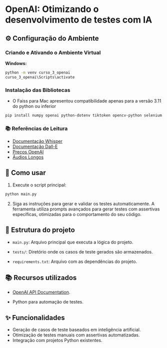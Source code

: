 # OpenAI: Otimizando o desenvolvimento de testes com IA

## ⚙️ Configuração do Ambiente

### Criando e Ativando o Ambiente Virtual

**Windows:**

```bash
python -m venv curso_3_openai
curso_3_openai\Scripts\activate
```

### Instalação das Bibliotecas

- O Faiss para Mac apresentou compatibilidade apenas para a versão 3.11 do python ou inferior

```bash
pip install numpy openai python-dotenv tiktoken opencv-python selenium faiss-cpu
```

### 📚 Referências de Leitura

- [Documentação Whisper](https://openai.com/research/whisper)
- [Documentação Dall-E](https://openai.com/research/dall-e)
- [Preços OpenAI](https://openai.com/pricing)
- [Áudios Longos](https://platform.openai.com/docs/guides/speech-to-text/prompting)

## 🚀 Como usar

1. Execute o script principal:

```bash
python main.py
```

2. Siga as instruções para gerar e validar os testes automaticamente. A ferramenta utiliza prompts avançados para gerar testes com assertivas específicas, otimizadas para o comportamento do seu código.

## 📂 Estrutura do projeto

- `main.py`: Arquivo principal que executa a lógica do projeto.

- `tests/`: Diretório onde os casos de teste gerados são armazenados.

- `requirements.txt`: Arquivo com as dependências do projeto.

## 📚 Recursos utilizados

- [OpenAI API Documentation](https://platform.openai.com/docs/overview).

- Python para automação de testes.

## ✨ Funcionalidades

- Geração de casos de teste baseados em inteligência artificial.
- Otimização de testes manuais com assertivas automatizadas.
- Integração com projetos Python existentes.
